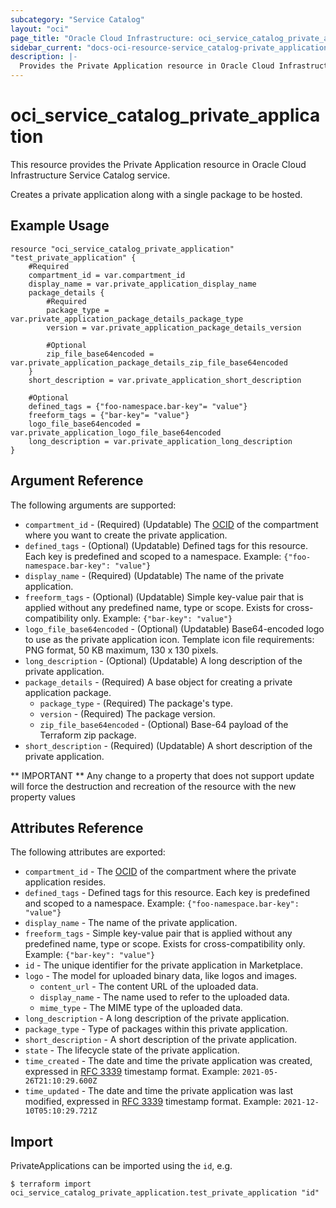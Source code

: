```yaml
---
subcategory: "Service Catalog"
layout: "oci"
page_title: "Oracle Cloud Infrastructure: oci_service_catalog_private_application"
sidebar_current: "docs-oci-resource-service_catalog-private_application"
description: |-
  Provides the Private Application resource in Oracle Cloud Infrastructure Service Catalog service
---
```


# oci_service_catalog_private_application
This resource provides the Private Application resource in Oracle Cloud Infrastructure Service Catalog service.

Creates a private application along with a single package to be hosted.

## Example Usage

```hcl
resource "oci_service_catalog_private_application" "test_private_application" {
	#Required
	compartment_id = var.compartment_id
	display_name = var.private_application_display_name
	package_details {
		#Required
		package_type = var.private_application_package_details_package_type
		version = var.private_application_package_details_version

		#Optional
		zip_file_base64encoded = var.private_application_package_details_zip_file_base64encoded
	}
	short_description = var.private_application_short_description

	#Optional
	defined_tags = {"foo-namespace.bar-key"= "value"}
	freeform_tags = {"bar-key"= "value"}
	logo_file_base64encoded = var.private_application_logo_file_base64encoded
	long_description = var.private_application_long_description
}
```

## Argument Reference

The following arguments are supported:

* `compartment_id` - (Required) (Updatable) The [OCID](https://docs.cloud.oracle.com/iaas/Content/General/Concepts/identifiers.htm) of the compartment where you want to create the private application. 
* `defined_tags` - (Optional) (Updatable) Defined tags for this resource. Each key is predefined and scoped to a namespace. Example: `{"foo-namespace.bar-key": "value"}` 
* `display_name` - (Required) (Updatable) The name of the private application.
* `freeform_tags` - (Optional) (Updatable) Simple key-value pair that is applied without any predefined name, type or scope. Exists for cross-compatibility only. Example: `{"bar-key": "value"}` 
* `logo_file_base64encoded` - (Optional) (Updatable) Base64-encoded logo to use as the private application icon. Template icon file requirements: PNG format, 50 KB maximum, 130 x 130 pixels. 
* `long_description` - (Optional) (Updatable) A long description of the private application.
* `package_details` - (Required) A base object for creating a private application package.
	* `package_type` - (Required) The package's type.
	* `version` - (Required) The package version.
	* `zip_file_base64encoded` - (Optional) Base-64 payload of the Terraform zip package.
* `short_description` - (Required) (Updatable) A short description of the private application.


** IMPORTANT **
Any change to a property that does not support update will force the destruction and recreation of the resource with the new property values

## Attributes Reference

The following attributes are exported:

* `compartment_id` - The [OCID](https://docs.cloud.oracle.com/iaas/Content/General/Concepts/identifiers.htm) of the compartment where the private application resides. 
* `defined_tags` - Defined tags for this resource. Each key is predefined and scoped to a namespace. Example: `{"foo-namespace.bar-key": "value"}` 
* `display_name` - The name of the private application.
* `freeform_tags` - Simple key-value pair that is applied without any predefined name, type or scope. Exists for cross-compatibility only. Example: `{"bar-key": "value"}` 
* `id` - The unique identifier for the private application in Marketplace.
* `logo` - The model for uploaded binary data, like logos and images.
	* `content_url` - The content URL of the uploaded data.
	* `display_name` - The name used to refer to the uploaded data.
	* `mime_type` - The MIME type of the uploaded data.
* `long_description` - A long description of the private application.
* `package_type` - Type of packages within this private application.
* `short_description` - A short description of the private application.
* `state` - The lifecycle state of the private application.
* `time_created` - The date and time the private application was created, expressed in [RFC 3339](https://tools.ietf.org/html/rfc3339) timestamp format.  Example: `2021-05-26T21:10:29.600Z` 
* `time_updated` - The date and time the private application was last modified, expressed in [RFC 3339](https://tools.ietf.org/html/rfc3339) timestamp format.  Example: `2021-12-10T05:10:29.721Z` 

## Import

PrivateApplications can be imported using the `id`, e.g.

```
$ terraform import oci_service_catalog_private_application.test_private_application "id"
```

